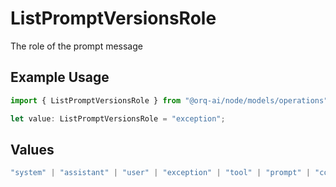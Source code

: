 # ListPromptVersionsRole

The role of the prompt message

## Example Usage

```typescript
import { ListPromptVersionsRole } from "@orq-ai/node/models/operations";

let value: ListPromptVersionsRole = "exception";
```

## Values

```typescript
"system" | "assistant" | "user" | "exception" | "tool" | "prompt" | "correction" | "expected_output"
```
